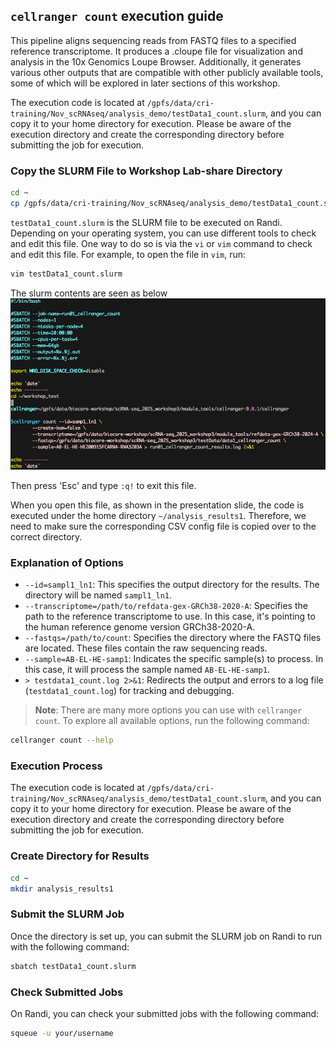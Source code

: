 ## **`cellranger count`** execution guide

This pipeline aligns sequencing reads from FASTQ files to a specified reference transcriptome. 
It produces a .cloupe file for visualization and analysis in the 10x Genomics Loupe Browser. 
Additionally, it generates various other outputs that are compatible with other publicly available tools,
some of which will be explored in later sections of this workshop.

The execution code is located at `/gpfs/data/cri-training/Nov_scRNAseq/analysis_demo/testData1_count.slurm`, 
and you can copy it to your home directory for execution. 
Please be aware of the execution directory and create the corresponding directory before submitting the job for execution.

### Copy the SLURM File to Workshop Lab-share Directory

```bash
cd ~
cp /gpfs/data/cri-training/Nov_scRNAseq/analysis_demo/testData1_count.slurm ~
```

`testData1_count.slurm` is the SLURM file to be executed on Randi. Depending on your operating system, you can use different tools to check and edit this file. One way to do so is via the `vi` or `vim` command to check and edit this file. For example, to open the file in `vim`, run:

```bash
vim testData1_count.slurm
```

The slurm contents are seen as below
![](./images/slurm.png)

Then press 'Esc' and type `:q!` to exit this file.

When you open this file, as shown in the presentation slide, the code is executed under the home directory `~/analysis_results1`. Therefore, we need to make sure the corresponding CSV config file is copied over to the correct directory.

### Explanation of Options

- `--id=sampl1_ln1`: This specifies the output directory for the results. The directory will be named `sampl1_ln1`.
- `--transcriptome=/path/to/refdata-gex-GRCh38-2020-A`: Specifies the path to the reference transcriptome to use. In this case, it's pointing to the human reference genome version GRCh38-2020-A.
- `--fastqs=/path/to/count`: Specifies the directory where the FASTQ files are located. These files contain the raw sequencing reads.
- `--sample=AB-EL-HE-samp1`: Indicates the specific sample(s) to process. In this case, it will process the sample named `AB-EL-HE-samp1`.
- `> testdata1_count.log 2>&1`: Redirects the output and errors to a log file (`testdata1_count.log`) for tracking and debugging.

> **Note**: There are many more options you can use with `cellranger count`. To explore all available options, run the following command:

```bash
cellranger count --help
```

### Execution Process

The execution code is located at `/gpfs/data/cri-training/Nov_scRNAseq/analysis_demo/testData1_count.slurm`, 
and you can copy it to your home directory for execution. 
Please be aware of the execution directory and create the corresponding directory before submitting the job for execution.

### Create Directory for Results

```bash
cd ~
mkdir analysis_results1
```

### Submit the SLURM Job

Once the directory is set up, you can submit the SLURM job on Randi to run with the following command:

```bash
sbatch testData1_count.slurm
```

### Check Submitted Jobs

On Randi, you can check your submitted jobs with the following command:

```bash
squeue -u your/username
```
